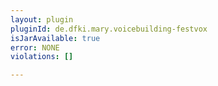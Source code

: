 ```yaml
---
layout: plugin
pluginId: de.dfki.mary.voicebuilding-festvox
isJarAvailable: true
error: NONE
violations: []

---
```

